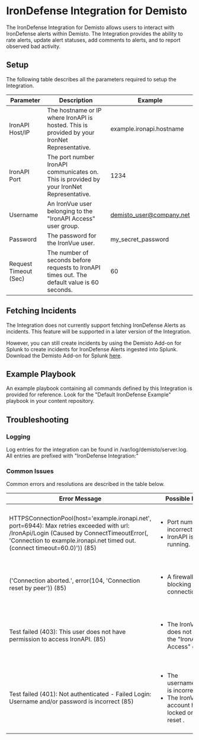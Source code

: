 # IronDefense Integration for Demisto
The IronDefense Integration for Demisto allows users to interact with IronDefense alerts within Demisto. The 
Integration provides the ability to rate alerts, update alert statuses, add comments to alerts, and to report 
observed bad activity.
## Setup
The following table describes all the parameters required to setup the Integration.

| Parameter             | Description                                                                                       | Example                  |
|-----------------------|---------------------------------------------------------------------------------------------------|--------------------------|
| IronAPI Host/IP       | The hostname or IP where IronAPI is hosted. This is provided by your IronNet Representative.      | example.ironapi.hostname |
| IronAPI Port          | The port number IronAPI communicates on. This is provided by your IronNet Representative.         | 1234                     |
| Username              | An IronVue user belonging to the "IronAPI Access" user group.                                     | demisto_user@company.net |
| Password              | The password for the IronVue user.                                                                | my_secret_password       |
| Request Timeout (Sec) | The number of seconds before requests to IronAPI times out. The default value is 60 seconds.      | 60                       |

## Fetching Incidents
The Integration does not currently support fetching IronDefense Alerts as incidents. This feature will be supported 
in a later version of the Integration. 

However, you can still create incidents by using the Demisto Add-on for Splunk to create incidents for IronDefense 
Alerts ingested into Splunk. Download the Demisto Add-on for Splunk [here](https://splunkbase.splunk.com/app/3448/).
## Example Playbook
An example playbook containing all commands defined by this Integration is provided for reference. Look for the 
"Default IronDefense Example" playbook in your content repository.
## Troubleshooting
### Logging
Log entries for the integration can be found in /var/log/demisto/server.log. All entries are prefixed with "IronDefense Integration:"
### Common Issues
Common errors and resolutions are described in the table below.

| Error Message                                                                                                                                                                                                           | Possible Reasons                                                                                                          | Resolution                                                                                                                                 |
|-------------------------------------------------------------------------------------------------------------------------------------------------------------------------------------------------------------------------|---------------------------------------------------------------------------------------------------------------------------|--------------------------------------------------------------------------------------------------------------------------------------------|
| HTTPSConnectionPool(host='example.ironapi.net', port=6944): Max retries exceeded with url: /IronApi/Login (Caused by ConnectTimeoutError(, 'Connection to example.ironapi.net timed out. (connect timeout=60.0)')) (85) | <ul><li>Port number is incorrect.</li><li>IronAPI is not running.</li></ul>                                               | <ul><li>Check if the port number is correct.</li><li>Ask your IronNet representative to check the health of the IronAPI service.</li></ul> |
| ('Connection aborted.', error(104, 'Connection reset by peer')) (85)                                                                                                                                                    | <ul><li>A firewall is blocking the connection</li></ul>                                                                   | <ul><li>Ensure your firewall allows connections to the specified host and port.</li></ul>                                                  |
| Test failed (403): This user does not have permission to access IronAPI. (85)                                                                                                                                           | <ul><li>The IronVue user does not belong to the "IronAPI Access" group.</li></ul>                                         | <ul><li>Add the user to the "IronAPI Access" group in IronVue or login with another user belonging to that group.</li></ul>                |
| Test failed (401): Not authenticated - Failed Login: Username and/or password is incorrect (85)                                                                                                                         | <ul><li>The username/password is incorrect.</li><li>The IronVue user account has been locked or needs a reset .</li></ul> | <ul><li>Correct the username/password.</li><li>Unlock/reset the user in IronVue.</li></ul>                                                 | 
                                           |
